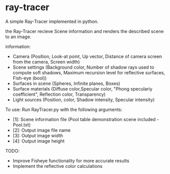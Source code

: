 # ray-tracer

A simple Ray-Tracer implemented in python.

the Ray-Tracer recieve Scene information and renders the described scene to an image.

information:
* Camera (Position, Look-at point, Up vector, Distance of camera screen from the camera, Screen width)
* Scene settings (Background color, Number of shadow rays used to compute soft shadows, Maximum recursion level for reflective surfaces, Fish-eye (bool))
* Surfaces in scene (Spheres, Infinite planes, Boxes)
* Surface materials (Diffuse color,Specular color, "Phong speculariy coefficient", Reflection color, Transparency)
* Light sources (Position, color, Shadow intensity, Specular intensity)

To use: 
Run RayTracer.py with the following arguments:
* [1]: Scene information file (Pool table demonstration scene included - Pool.txt)
* [2]: Output image file name
* [3]: Output image width
* [4]: Output image height

TODO:
* Improve Fisheye functionality for more accurate results
* Implement the reflective color calculations
